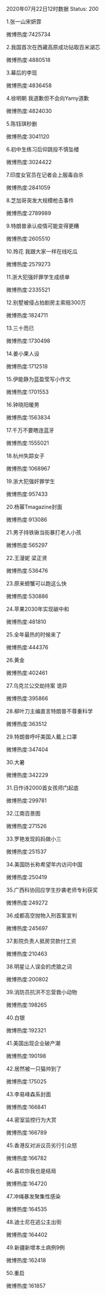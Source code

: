 2020年07月22日12时数据
Status: 200

1.张一山宋妍霏

微博热度:7425734

2.我国首次在西藏高原成功钻取百米湖芯

微博热度:4880518

3.幕后的李现

微博热度:4836458

4.徐明朝 我道歉但不会向Yamy道歉

微博热度:4824030

5.陈钰琪秒删

微博热度:3041120

6.初中生练习后仰跳投不慎坠楼

微博热度:3024422

7.印度女官员在记者会上服毒自杀

微博热度:2841059

8.芝加哥突发大规模枪击事件

微博热度:2789989

9.特朗普承认疫情可能变得更糟

微博热度:2605510

10.玲花 我跟大家一样在线吃瓜

微博热度:2579273

11.浙大犯强奸罪学生成绩单

微博热度:2335521

12.别墅被侵占拍剧房主索赔300万

微博热度:1824711

13.三十而已

微博热度:1730498

14.姜小果人设

微博热度:1712518

15.伊能静为蓝盈莹写小作文

微博热度:1701553

16.钟晓阳暖男

微博热度:1563834

17.千万不要瞎连蓝牙

微博热度:1555021

18.杭州失踪女子

微博热度:1068967

19.浙大犯强奸罪学生

微博热度:957433

20.杨幂Tmagazine封面

微博热度:913086

21.男子持铁锹当街暴打老人小孩

微博热度:565297

22.王漫妮 梁正贤

微博热度:536476

23.原来螃蟹可以跑这么快

微博热度:530886

24.苹果2030年实现碳中和

微博热度:481810

25.全年最热的时候来了

微博热度:444376

26.黄金

微博热度:402461

27.乌克兰公交劫持案 诡异

微博热度:395866

28.柳叶刀主编直言特朗普不尊重科学

微博热度:363512

29.特朗普呼吁美国人戴上口罩

微博热度:347404

30.大暑

微博热度:342229

31.日作诗2000首女孩师门起底

微博热度:299781

32.江南百景图

微博热度:271526

33.罗艳发现妈妈做小三

微博热度:251537

34.美国防长称希望年内访问中国

微博热度:250419

35.广西科协回应学生抄袭老师专利获奖

微博热度:249272

36.成都高空抛物入刑首案宣判

微博热度:245697

37.影院负责人抵房贷款付工资

微博热度:210463

38.明星让人误会的虎狼之词

微博热度:200802

39.消防员抗洪不忘营救小动物

微博热度:198265

40.白银

微博热度:192321

41.美国出现企业破产潮

微博热度:190198

42.居然被一只猫帅到了

微博热度:175025

43.李易峰森系封面

微博热度:166841

44.密室监控行为大赏

微博热度:166789

45.香港反对派议员劣行引众怒

微博热度:166782

46.喜欢你我也是结局

微博热度:164720

47.冲绳暴发聚集性感染

微博热度:164535

48.迪士尼在逃公主出街

微博热度:164402

49.新疆新增本土病例9例

微博热度:162418

50.重启

微博热度:161857

